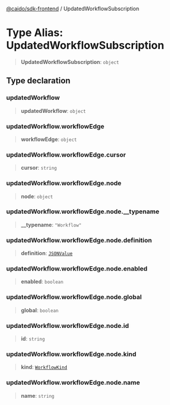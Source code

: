 [@caido/sdk-frontend](../index.md) / UpdatedWorkflowSubscription

# Type Alias: UpdatedWorkflowSubscription

> **UpdatedWorkflowSubscription**: `object`

## Type declaration

### updatedWorkflow

> **updatedWorkflow**: `object`

### updatedWorkflow.workflowEdge

> **workflowEdge**: `object`

### updatedWorkflow.workflowEdge.cursor

> **cursor**: `string`

### updatedWorkflow.workflowEdge.node

> **node**: `object`

### updatedWorkflow.workflowEdge.node.\_\_typename

> **\_\_typename**: `"Workflow"`

### updatedWorkflow.workflowEdge.node.definition

> **definition**: [`JSONValue`](JSONValue.md)

### updatedWorkflow.workflowEdge.node.enabled

> **enabled**: `boolean`

### updatedWorkflow.workflowEdge.node.global

> **global**: `boolean`

### updatedWorkflow.workflowEdge.node.id

> **id**: `string`

### updatedWorkflow.workflowEdge.node.kind

> **kind**: [`WorkflowKind`](WorkflowKind.md)

### updatedWorkflow.workflowEdge.node.name

> **name**: `string`
